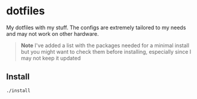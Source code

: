 # dotfiles

My dotfiles with my stuff.
The configs are extremely tailored to my
needs and may not work on other hardware.

> **Note** I've added a list with the packages needed for a
> minimal install but you might want to check them before
> installing, especially since I may not keep it updated

## Install

```bash
./install
```

